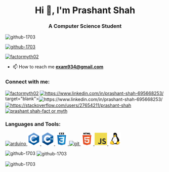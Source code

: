 <h1 align="center">Hi 👋, I'm Prashant Shah</h1>
<h3 align="center">A Computer Science Student</h3>

<p align="left"> <img src="https://komarev.com/ghpvc/?username=github-1703&label=Profile%20views&color=0e75b6&style=flat" alt="github-1703" /> </p>

<p align="left"> <a href="https://github.com/ryo-ma/github-profile-trophy"><img src="https://github-profile-trophy.vercel.app/?username=github-1703" alt="github-1703" /></a> </p>

<p align="left"> <a href="https://twitter.com/factormyth02" target="blank"><img src="https://img.shields.io/twitter/follow/factormyth02?logo=twitter&style=for-the-badge" alt="factormyth02" /></a> </p>

- 📫 How to reach me **exam934@gmail.com**

<h3 align="left">Connect with me:</h3>
<p align="left">
<a href="https://twitter.com/factormyth02" target="blank"><img align="center" src="https://raw.githubusercontent.com/rahuldkjain/github-profile-readme-generator/master/src/images/icons/Social/twitter.svg" alt="factormyth02" height="30" width="40" /></a>
<a href="" target="blank"><img align="center" src="https://raw.githubusercontent.com/rahuldkjain/github-profile-readme-generator/master/src/images/icons/Social/linked-in-alt.svg" alt="https://www.linkedin.com/in/prashant-shah-695668253/" height="30" width="40" /></a> target="blank"><img align="center" src="https://raw.githubusercontent.com/rahuldkjain/github-profile-readme-generator/master/src/images/icons/Social/linked-in-alt.svg" alt="https://www.linkedin.com/in/prashant-shah-695668253/" height="30" width="40" /></a>
<a href="https://stackoverflow.com/users/https://stackoverflow.com/users/27654211/prashant-shah" target="blank"><img align="center" src="https://raw.githubusercontent.com/rahuldkjain/github-profile-readme-generator/master/src/images/icons/Social/stack-overflow.svg" alt="https://stackoverflow.com/users/27654211/prashant-shah" height="30" width="40" /></a>
<a href="https://www.youtube.com/c/prashant shah-fact or myth" target="blank"><img align="center" src="https://raw.githubusercontent.com/rahuldkjain/github-profile-readme-generator/master/src/images/icons/Social/youtube.svg" alt="prashant shah-fact or myth" height="30" width="40" /></a>
</p>

<h3 align="left">Languages and Tools:</h3>
<p align="left"> <a href="https://www.arduino.cc/" target="_blank" rel="noreferrer"> <img src="https://cdn.worldvectorlogo.com/logos/arduino-1.svg" alt="arduino" width="40" height="40"/> </a> <a href="https://www.cprogramming.com/" target="_blank" rel="noreferrer"> <img src="https://raw.githubusercontent.com/devicons/devicon/master/icons/c/c-original.svg" alt="c" width="40" height="40"/> </a> <a href="https://www.w3schools.com/cpp/" target="_blank" rel="noreferrer"> <img src="https://raw.githubusercontent.com/devicons/devicon/master/icons/cplusplus/cplusplus-original.svg" alt="cplusplus" width="40" height="40"/> </a> <a href="https://www.w3schools.com/css/" target="_blank" rel="noreferrer"> <img src="https://raw.githubusercontent.com/devicons/devicon/master/icons/css3/css3-original-wordmark.svg" alt="css3" width="40" height="40"/> </a> <a href="https://git-scm.com/" target="_blank" rel="noreferrer"> <img src="https://www.vectorlogo.zone/logos/git-scm/git-scm-icon.svg" alt="git" width="40" height="40"/> </a> <a href="https://www.w3.org/html/" target="_blank" rel="noreferrer"> <img src="https://raw.githubusercontent.com/devicons/devicon/master/icons/html5/html5-original-wordmark.svg" alt="html5" width="40" height="40"/> </a> <a href="https://developer.mozilla.org/en-US/docs/Web/JavaScript" target="_blank" rel="noreferrer"> <img src="https://raw.githubusercontent.com/devicons/devicon/master/icons/javascript/javascript-original.svg" alt="javascript" width="40" height="40"/> </a> <a href="https://www.linux.org/" target="_blank" rel="noreferrer"> <img src="https://raw.githubusercontent.com/devicons/devicon/master/icons/linux/linux-original.svg" alt="linux" width="40" height="40"/> </a> </p>

<p><img align="left" src="https://github-readme-stats.vercel.app/api/top-langs?username=github-1703&show_icons=true&locale=en&layout=compact" alt="github-1703" /></p>

<p>&nbsp;<img align="center" src="https://github-readme-stats.vercel.app/api?username=github-1703&show_icons=true&locale=en" alt="github-1703" /></p>

<p><img align="center" src="https://github-readme-streak-stats.herokuapp.com/?user=github-1703&" alt="github-1703" /></p>
